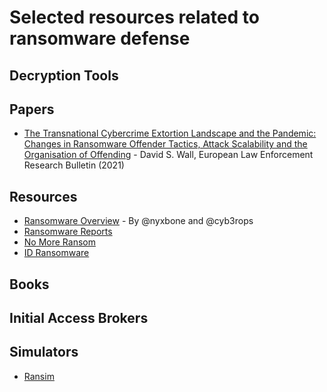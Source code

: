 # Selected resources related to ransomware defense

## Decryption Tools

## Papers
* [The Transnational Cybercrime Extortion Landscape and the Pandemic: Changes in Ransomware Offender Tactics, Attack Scalability and the Organisation of Offending][1] - David S. Wall, European Law Enforcement Research Bulletin (2021)
## Resources
  - [Ransomware Overview][2] - By @nyxbone and @cyb3rops
 - [Ransomware Reports][3]
  - [No More Ransom][4]
  - [ID Ransomware][5]
## Books

## Initial Access Brokers


## Simulators
- [Ransim][6]

[1]:	https://papers.ssrn.com/sol3/papers.cfm?abstract_id=3908159
[2]:	https://docs.google.com/spreadsheets/d/1TWS238xacAto-fLKh1n5uTsdijWdCEsGIM0Y0Hvmc5g/pubhtml
[3]:	https://github.com/d4rk-d4nph3/Ransomware-Reports
[4]:	https://www.nomoreransom.org
[5]:	https://id-ransomware.malwarehunterteam.com/
[6]:	https://id-ransomware.malwarehunterteam.com/
